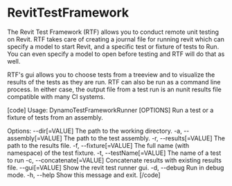 RevitTestFramework
==================

The Revit Test Framework (RTF) allows you to conduct remote unit testing on Revit. RTF takes care of creating a journal file for running revit which can specify a model to start Revit, and a specific test or fixture of tests to Run. You can even specify a model to open before testing and RTF will do that as well. 

RTF's gui allows you to choose tests from a treeview and to visualize the results of the tests as they are run. RTF can also be run as a command line process. In either case, the output file from a test run is an nunit results file compatible with many CI systems.

[code]
Usage: DynamoTestFrameworkRunner [OPTIONS]
Run a test or a fixture of tests from an assembly.

Options:
      --dir[=VALUE]          The path to the working directory.
  -a, --assembly[=VALUE]     The path to the test assembly.
  -r, --results[=VALUE]      The path to the results file.
  -f, --fixture[=VALUE]      The full name (with namespace) of the test
                               fixture.
  -t, --testName[=VALUE]     The name of a test to run
  -c, --concatenate[=VALUE]  Concatenate results with existing results file.
      --gui[=VALUE]          Show the revit test runner gui.
  -d, --debug                Run in debug mode.
  -h, --help                 Show this message and exit.
[/code]
